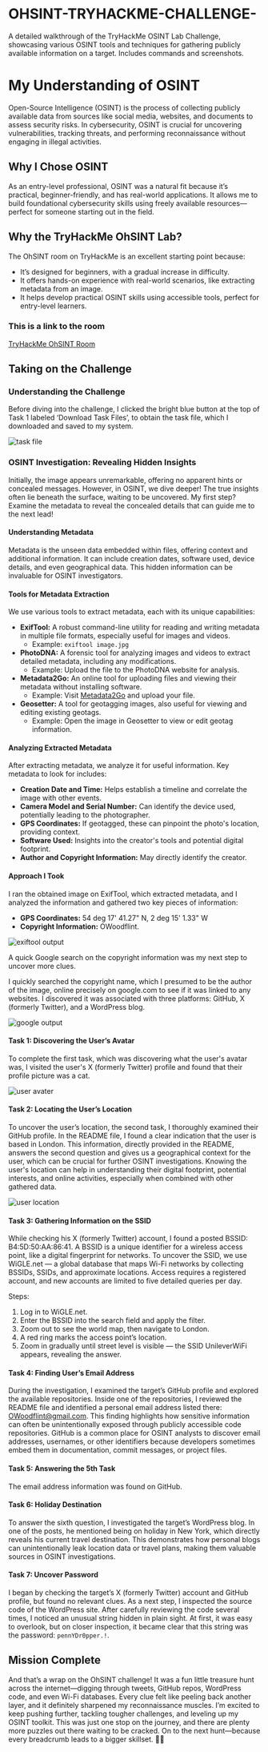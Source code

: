 # OHSINT-TRYHACKME-CHALLENGE-
A detailed walkthrough of the TryHackMe OSINT Lab Challenge, showcasing various OSINT tools and techniques for gathering publicly available information on a target. Includes commands and screenshots.
# My Understanding of OSINT

Open-Source Intelligence (OSINT) is the process of collecting publicly available data from sources like social media, websites, and documents to assess security risks. In cybersecurity, OSINT is crucial for uncovering vulnerabilities, tracking threats, and performing reconnaissance without engaging in illegal activities.

## Why I Chose OSINT

As an entry-level professional, OSINT was a natural fit because it’s practical, beginner-friendly, and has real-world applications. It allows me to build foundational cybersecurity skills using freely available resources—perfect for someone starting out in the field.

## Why the TryHackMe OhSINT Lab?

The OhSINT room on TryHackMe is an excellent starting point because:
- It’s designed for beginners, with a gradual increase in difficulty.
- It offers hands-on experience with real-world scenarios, like extracting metadata from an image.
- It helps develop practical OSINT skills using accessible tools, perfect for entry-level learners.
### This is a link to the room
[TryHackMe OhSINT Room](https://tryhackme.com/room/ohsint)

## Taking on the Challenge

### Understanding the Challenge

Before diving into the challenge, I clicked the bright blue button at the top of Task 1 labeled ‘Download Task Files’, to obtain the task file, which I downloaded and saved to my system.

![task file](ohsint.jpg)


### OSINT Investigation: Revealing Hidden Insights

Initially, the image appears unremarkable, offering no apparent hints or concealed messages. However, in OSINT, we dive deeper! The true insights often lie beneath the surface, waiting to be uncovered. My first step? Examine the metadata to reveal the concealed details that can guide me to the next lead!

#### Understanding Metadata

Metadata is the unseen data embedded within files, offering context and additional information. It can include creation dates, software used, device details, and even geographical data. This hidden information can be invaluable for OSINT investigators.

#### Tools for Metadata Extraction

We use various tools to extract metadata, each with its unique capabilities:

- **ExifTool:** A robust command-line utility for reading and writing metadata in multiple file formats, especially useful for images and videos.
  - Example: `exiftool image.jpg`
- **PhotoDNA:** A forensic tool for analyzing images and videos to extract detailed metadata, including any modifications.
  - Example: Upload the file to the PhotoDNA website for analysis.
- **Metadata2Go:** An online tool for uploading files and viewing their metadata without installing software.
  - Example: Visit [Metadata2Go](https://metadata2go.com/) and upload your file.
- **Geosetter:** A tool for geotagging images, also useful for viewing and editing existing geotags.
  - Example: Open the image in Geosetter to view or edit geotag information.

#### Analyzing Extracted Metadata

After extracting metadata, we analyze it for useful information. Key metadata to look for includes:

- **Creation Date and Time:** Helps establish a timeline and correlate the image with other events.
- **Camera Model and Serial Number:** Can identify the device used, potentially leading to the photographer.
- **GPS Coordinates:** If geotagged, these can pinpoint the photo's location, providing context.
- **Software Used:** Insights into the creator's tools and potential digital footprint.
- **Author and Copyright Information:** May directly identify the creator.

#### Approach I Took

I ran the obtained image on ExifTool, which extracted metadata, and I analyzed the information and gathered two key pieces of information:

- **GPS Coordinates:** 54 deg 17' 41.27" N, 2 deg 15' 1.33" W
- **Copyright Information:** OWoodflint.
 
![exiftool output](1snap.png)

A quick Google search on the copyright information was my next step to uncover more clues.

I quickly searched the copyright name, which I presumed to be the author of the image, online precisely on google.com to see if it was linked to any websites. I discovered it was associated with three platforms: GitHub, X (formerly Twitter), and a WordPress blog.

![google output](2snap.png)


#### Task 1: Discovering the User’s Avatar

To complete the first task, which was discovering what the user's avatar was, I visited the user's X (formerly Twitter) profile and found that their profile picture was a cat.

![user avater](3snap.png)


#### Task 2: Locating the User’s Location

To uncover the user’s location, the second task, I thoroughly examined their GitHub profile. In the README file, I found a clear indication that the user is based in London. This information, directly provided in the README, answers the second question and gives us a geographical context for the user, which can be crucial for further OSINT investigations. Knowing the user's location can help in understanding their digital footprint, potential interests, and online activities, especially when combined with other gathered data.

![user location](4snap.png)


#### Task 3: Gathering Information on the SSID

While checking his X (formerly Twitter) account, I found a posted BSSID: B4:5D:50:AA:86:41. A BSSID is a unique identifier for a wireless access point, like a digital fingerprint for networks. To uncover the SSID, we use WiGLE.net — a global database that maps Wi-Fi networks by collecting BSSIDs, SSIDs, and approximate locations. Access requires a registered account, and new accounts are limited to five detailed queries per day.

Steps:
1. Log in to WiGLE.net.
2. Enter the BSSID into the search field and apply the filter.
3. Zoom out to see the world map, then navigate to London.
4. A red ring marks the access point’s location.
5. Zoom in gradually until street level is visible — the SSID UnileverWiFi appears, revealing the answer.

#### Task 4: Finding User’s Email Address

During the investigation, I examined the target’s GitHub profile and explored the available repositories. Inside one of the repositories, I reviewed the README file and identified a personal email address listed there: OWoodflint@gmail.com. This finding highlights how sensitive information can often be unintentionally exposed through publicly accessible code repositories. GitHub is a common place for OSINT analysts to discover email addresses, usernames, or other identifiers because developers sometimes embed them in documentation, commit messages, or project files.

#### Task 5: Answering the 5th Task

The email address information was found on GitHub.

#### Task 6: Holiday Destination

To answer the sixth question, I investigated the target’s WordPress blog. In one of the posts, he mentioned being on holiday in New York, which directly reveals his current travel destination. This demonstrates how personal blogs can unintentionally leak location data or travel plans, making them valuable sources in OSINT investigations.

#### Task 7: Uncover Password

I began by checking the target’s X (formerly Twitter) account and GitHub profile, but found no relevant clues. As a next step, I inspected the source code of the WordPress site. After carefully reviewing the code several times, I noticed an unusual string hidden in plain sight. At first, it was easy to overlook, but on closer inspection, it became clear that this string was the password: `pennYDr0pper.!`.

## Mission Complete

And that’s a wrap on the OhSINT challenge! It was a fun little treasure hunt across the internet—digging through tweets, GitHub repos, WordPress code, and even Wi-Fi databases. Every clue felt like peeling back another layer, and it definitely sharpened my reconnaissance muscles. I’m excited to keep pushing further, tackling tougher challenges, and leveling up my OSINT toolkit. This was just one stop on the journey, and there are plenty more puzzles out there waiting to be cracked. On to the next hunt—because every breadcrumb leads to a bigger skillset. 🚀🔎
